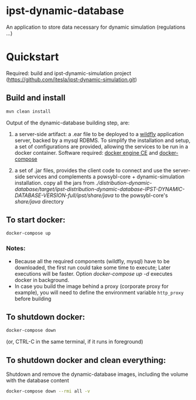# ipst-dynamic-database
An application to store data necessary for dynamic simulation (regulations ...)



# Quickstart

Required: build and ipst-dynamic-simulation project (https://github.com/itesla/ipst-dynamic-simulation.git)

## Build and install

```bash
mvn clean install
```

Output of the dynamic-database building step, are:
1. a server-side artifact: a .ear file to be deployed to a [wildfly](https://wildfly.org/) application server, backed by a mysql RDBMS.
To simplify the installation and setup, a set of configurations are  provided, allowing the services to be run in a docker container. Software required: [docker engine CE](https://hub.docker.com/search/?type=edition&offering=community) and [docker-compose](https://docs.docker.com/compose/)

2. a set of .jar files, provides the client code to connect and use the server-side services and complements a powsybl-core + dynamic-simulation installation.
   copy all the jars from *./distribution-dynamic-database/target/ipst-distribution-dynamic-database-IPST-DYNAMIC-DATABASE-VERSION-full/ipst/share/java* to the powsybl-core's *share/java* directory


## To start docker:
```bash
docker-compose up
```

### Notes:
 * Because all the required components (wildfly, mysql) have to be downloaded, the first run could take some time to execute;
Later executions will be faster. Option *docker-compose up -d* executes docker in background.
 * In case you build the image behind a proxy (corporate proxy for example), you will need to define the environment variable `http_proxy` before building


## To shutdown docker:
```bash
docker-compose down
```
(or, CTRL-C in the same terminal, if it runs in foreground)


## To shutdown docker and clean everything:
Shutdown and remove the dynamic-database images, including the volume with the database content
```bash
docker-compose down --rmi all -v
```

